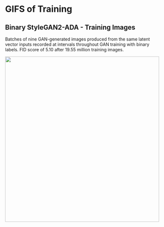 # GIFS of Training


## Binary StyleGAN2-ADA - Training Images

Batches of nine GAN-generated images produced from the same latent vector inputs recorded at intervals throughout GAN training with binary labels. FID score of 5.10 after 19.55 million training images.

<img src="gifs/biGAN.gif" width="500" height="536" />

